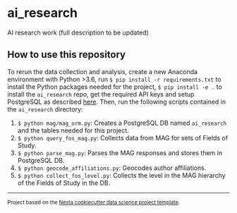ai_research
==============================

AI research work (full description to be updated)

## How to use this repository ##
To rerun the data collection and analysis, create a new Anaconda environment with Python >3.6, run `$ pip install -r requirements.txt` to install the Python packages needed for the project, `$ pip install -e .` to install the `ai_research` repo, get the required API keys and setup PostgreSQL as described [here](/ai_research/README.md). Then, run the following scripts contained in the `ai_research` directory:

1. `$ python mag/mag_orm.py`: Creates a PostgreSQL DB named `ai_research` and the tables needed for this project.
2. `$ python query_fos_mag.py`: Collects data from MAG for sets of Fields of Study.
3. `$ python parse_mag.py`: Parses the MAG responses and stores them in PostgreSQL DB.
4. `$ python geocode_affiliations.py`: Geocodes author affiliations.
5. `$ python collect_fos_level.py`: Collects the level in the MAG hierarchy of the Fields of Study in the DB.

--------

<p><small>Project based on the <a target="_blank" href="https://github.com/nestauk/cookiecutter-data-science-nesta">Nesta cookiecutter data science project template</a>.</small></p>
